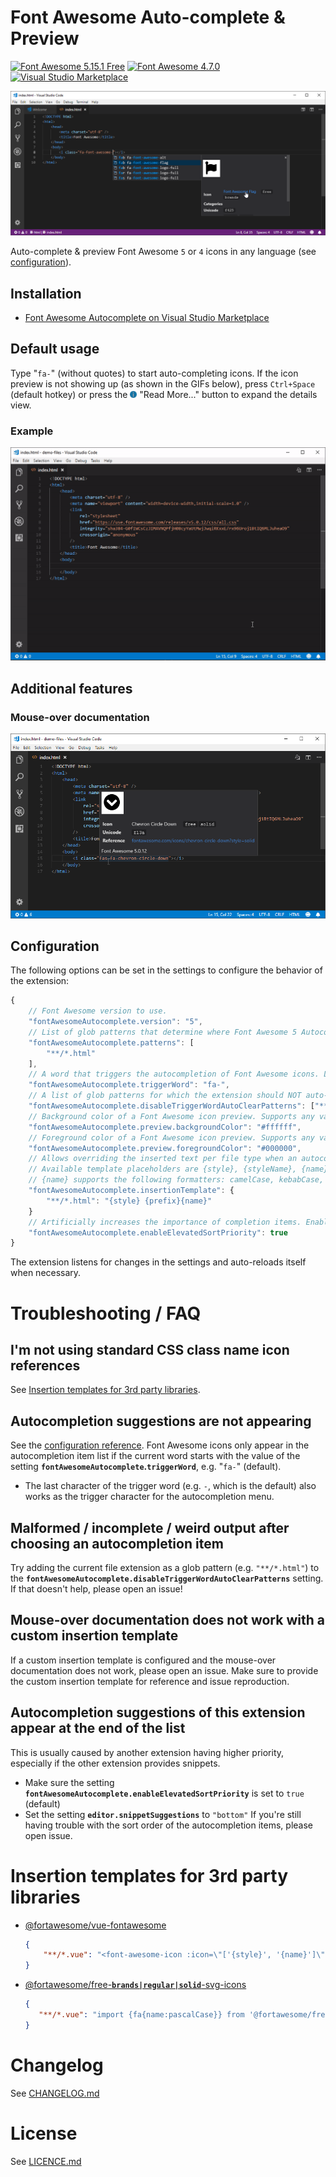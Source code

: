# Font Awesome Auto-complete & Preview

[![Font Awesome 5.15.1 Free](https://img.shields.io/badge/Font%20Awesome%20Free-5.15.1-%23339af0)](https://fontawesome.com) [![Font Awesome 4.7.0](https://img.shields.io/badge/Font%20Awesome-4.7.0-%231d9d74)](https://fontawesome.com/v4.7.0/) [![Visual Studio Marketplace](https://img.shields.io/vscode-marketplace/v/Janne252.fontawesome-autocomplete.svg)](https://marketplace.visualstudio.com/items?itemName=Janne252.fontawesome-autocomplete)

![promo](./media/image/promo-01.png)

Auto-complete & preview Font Awesome `5` or `4` icons in any language (see [configuration](#configuration)).

## Installation
 - [Font Awesome Autocomplete on Visual Studio Marketplace](https://marketplace.visualstudio.com/items?itemName=Janne252.fontawesome-autocomplete)

## Default usage
Type "`fa-`" (without quotes) to start auto-completing icons. If the icon preview is not showing up (as shown in the GIFs below), press `Ctrl+Space` (default hotkey) or press the ![](image/vscode-gui-read-more.png) "Read More..." button to expand the details view.

### Example
![](media/video/demo-autocomplete.gif)

## Additional features

### Mouse-over documentation
![](media/image/demo-hover.png)

## Configuration
The following options can be set in the settings to configure the behavior of the extension:
```javascript
{
    // Font Awesome version to use.
    "fontAwesomeAutocomplete.version": "5",
    // List of glob patterns that determine where Font Awesome 5 Autocomplete will provide suggestions.
    "fontAwesomeAutocomplete.patterns": [
        "**/*.html"
    ],
    // A word that triggers the autocompletion of Font Awesome icons. Last character of the trigger word is also the trigger character for autocompletion menu.
    "fontAwesomeAutocomplete.triggerWord": "fa-",
    // A list of glob patterns for which the extension should NOT auto-remove the trigger word when a font class name is inserted from the autocompletion list.
    "fontAwesomeAutocomplete.disableTriggerWordAutoClearPatterns": ["**/*.html"],
    // Background color of a Font Awesome icon preview. Supports any valid CSS color.
    "fontAwesomeAutocomplete.preview.backgroundColor": "#ffffff",
    // Foreground color of a Font Awesome icon preview. Supports any valid CSS color.
    "fontAwesomeAutocomplete.preview.foregroundColor": "#000000",
    // Allows overriding the inserted text per file type when an autocompletion item is selected. 
    // Available template placeholders are {style}, {styleName}, {name}, and {prefix}. 
    // {name} supports the following formatters: camelCase, kebabCase, pascalCase, and snakeCase. Usage: {name:formatter}, e.g. {name:camelCase}
    "fontAwesomeAutocomplete.insertionTemplate": {
        "**/*.html": "{style} {prefix}{name}"
    }
    // Artificially increases the importance of completion items. Enabled by default as FontAwesome Autocomplete extension only provides suggestions based on the triggerWord setting.
    "fontAwesomeAutocomplete.enableElevatedSortPriority": true
}
```
The extension listens for changes in the settings and auto-reloads itself when necessary. 

# Troubleshooting / FAQ
## I'm not using standard CSS class name icon references
See [Insertion templates for 3rd party libraries](#insertion-templates-for-3rd-party-libraries).

## Autocompletion suggestions are not appearing
See the [configuration reference](#configuration).
Font Awesome icons only appear in the autocompletion item list if the current word starts with the value of the setting **`fontAwesomeAutocomplete`.`triggerWord`**, e.g. "`fa-`" (default).
   - The last character of the trigger word (e.g. `-`, which is the default) also works as the trigger character for the autocompletion menu.

## Malformed / incomplete / weird output after choosing an autocompletion item
Try adding the current file extension as a glob pattern (e.g. `"**/*.html"`) to the **`fontAwesomeAutocomplete.disableTriggerWordAutoClearPatterns`** setting. If that doesn't help, please open an issue!

## Mouse-over documentation does not work with a custom insertion template
If a custom insertion template is configured and the mouse-over documentation does not work, please open an issue. Make sure to provide the custom insertion template for reference and issue reproduction.

## Autocompletion suggestions of this extension appear at the end of the list
This is usually caused by another extension having higher priority, especially if the other extension provides snippets.
- Make sure the setting **`fontAwesomeAutocomplete.enableElevatedSortPriority`** is set to `true` (default)
- Set the setting **`editor.snippetSuggestions`** to `"bottom"`
If you're still having trouble with the sort order of the autocompletion items, please open issue. 

# Insertion templates for 3rd party libraries
-  [@fortawesome/vue-fontawesome](https://github.com/FortAwesome/vue-fontawesome)
    ```json
    {
        "**/*.vue": "<font-awesome-icon :icon=\"['{style}', '{name}']\" />"
    }
    ```
-  [@fortawesome/free-**`brands|regular|solid`**-svg-icons](https://github.com/FortAwesome/Font-Awesome)
    ```json
   {
       "**/*.vue": "import {fa{name:pascalCase}} from '@fortawesome/free-{styleName}-svg-icons';"
   }
    ```

# Changelog
See [CHANGELOG.md](CHANGELOG.md)

# License
See [LICENCE.md](LICENCE.md)
 